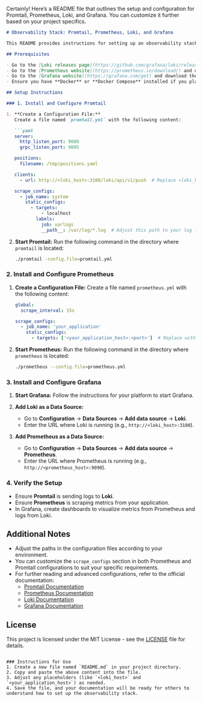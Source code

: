Certainly! Here’s a README file that outlines the setup and configuration for Promtail, Prometheus, Loki, and Grafana. You can customize it further based on your project specifics.

```markdown
# Observability Stack: Promtail, Prometheus, Loki, and Grafana

This README provides instructions for setting up an observability stack using Promtail, Prometheus, Loki, and Grafana. This stack enables you to collect logs, monitor metrics, and visualize the data in Grafana.

## Prerequisites

- Go to the [Loki releases page](https://github.com/grafana/loki/releases) and download the latest version of **Promtail**.
- Go to the [Prometheus website](https://prometheus.io/download/) and download the latest version of **Prometheus**.
- Go to the [Grafana website](https://grafana.com/get) and download the latest version of **Grafana**.
- Ensure you have **Docker** or **Docker Compose** installed if you plan to use containers.

## Setup Instructions

### 1. Install and Configure Promtail

1. **Create a Configuration File:**
   Create a file named `promtail.yml` with the following content:

   ```yaml
   server:
     http_listen_port: 9080
     grpc_listen_port: 9095

   positions:
     filename: /tmp/positions.yaml

   clients:
     - url: http://<loki_host>:3100/loki/api/v1/push  # Replace <loki_host> with your Loki instance

   scrape_configs:
     - job_name: system
       static_configs:
         - targets:
             - localhost
           labels:
             job: varlogs
             __path__: /var/log/*.log  # Adjust this path to your log files
   ```

2. **Start Promtail:**
   Run the following command in the directory where `promtail` is located:

   ```bash
   ./promtail -config.file=promtail.yml
   ```

### 2. Install and Configure Prometheus

1. **Create a Configuration File:**
   Create a file named `prometheus.yml` with the following content:

   ```yaml
   global:
     scrape_interval: 15s

   scrape_configs:
     - job_name: 'your_application'
       static_configs:
         - targets: ['<your_application_host>:<port>']  # Replace with your application's host and port
   ```

2. **Start Prometheus:**
   Run the following command in the directory where `prometheus` is located:

   ```bash
   ./prometheus --config.file=prometheus.yml
   ```

### 3. Install and Configure Grafana

1. **Start Grafana:**
   Follow the instructions for your platform to start Grafana.

2. **Add Loki as a Data Source:**
   - Go to **Configuration** → **Data Sources** → **Add data source** → **Loki**.
   - Enter the URL where Loki is running (e.g., `http://<loki_host>:3100`).

3. **Add Prometheus as a Data Source:**
   - Go to **Configuration** → **Data Sources** → **Add data source** → **Prometheus**.
   - Enter the URL where Prometheus is running (e.g., `http://<prometheus_host>:9090`).

### 4. Verify the Setup

- Ensure **Promtail** is sending logs to **Loki**.
- Ensure **Prometheus** is scraping metrics from your application.
- In Grafana, create dashboards to visualize metrics from Prometheus and logs from Loki.

## Additional Notes

- Adjust the paths in the configuration files according to your environment.
- You can customize the `scrape_configs` section in both Prometheus and Promtail configurations to suit your specific requirements.
- For further reading and advanced configurations, refer to the official documentation:
  - [Promtail Documentation](https://grafana.com/docs/loki/latest/clients/promtail/)
  - [Prometheus Documentation](https://prometheus.io/docs/introduction/overview/)
  - [Loki Documentation](https://grafana.com/docs/loki/latest/)
  - [Grafana Documentation](https://grafana.com/docs/grafana/latest/)

## License

This project is licensed under the MIT License - see the [LICENSE](LICENSE) file for details.
```

### Instructions for Use
1. Create a new file named `README.md` in your project directory.
2. Copy and paste the above content into the file.
3. Adjust any placeholders (like `<loki_host>` and `<your_application_host>`) as needed.
4. Save the file, and your documentation will be ready for others to understand how to set up the observability stack.